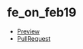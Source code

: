 # fe_on_feb19
 - [Preview](https://dimaversh.github.io/fe_on_feb19/)
 - [PullRequest](https://github.com/dimaversh/fe_on_feb19/pull/1/files)